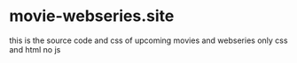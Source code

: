 # movie-webseries.site
this is the source code and css of upcoming movies and webseries
only css and html no js
